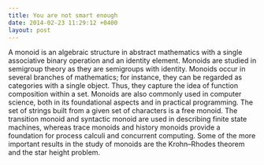 ```yaml
---
title: You are not smart enough
date: 2014-02-23 11:29:12 +0400
layout: post
---
```

A monoid is an algebraic structure in abstract mathematics with a single associative binary operation and an identity element. Monoids are studied in semigroup theory as they are semigroups with identity. Monoids occur in several branches of mathematics; for instance, they can be regarded as categories with a single object. Thus, they capture the idea of function composition within a set. Monoids are also commonly used in computer science, both in its foundational aspects and in practical programming. The set of strings built from a given set of characters is a free monoid. The transition monoid and syntactic monoid are used in describing finite state machines, whereas trace monoids and history monoids provide a foundation for process calculi and concurrent computing. Some of the more important results in the study of monoids are the Krohn–Rhodes theorem and the star height problem.